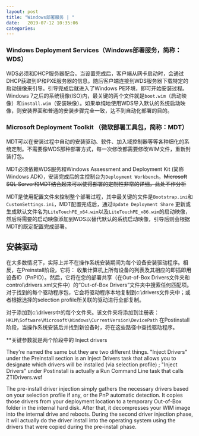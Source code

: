```yaml
---
layout: post
title: "Windows部署服务 | " 
date:   2019-07-12 10:35:06
categories: 
---
```


<!-- more -->

### Windows Deployment Services（Windows部署服务，简称：WDS）

WDS必须和DHCP服务器配合。当设置完成后，客户端从网卡启动时，会通过DHCP获取到IP和PXE服务器的信息。随后客户端连接到WDS服务器下载特定的启动镜像来引导。引导完成后就进入了Windows PE环境，即可开始安装过程。Windows 7之后的系统镜像(ISO)内，最关键的两个文件就是`boot.wim`（启动映像）和`install.wim`（安装映像）。如果单纯地使用WDS导入默认的系统启动映像，则安装界面和普通的安装步骤完全一致，达不到自动化部署的目的。

### Microsoft Deployment Toolkit （微软部署工具包，简称：MDT）

MDT可以在安装过程中自动的安装驱动、软件、加入域控制器等等各种细化的系统定制。不需要像WDS那种部署方式，每一次修改都需要修改WIM文件，重新封装打包。

MDT必须依赖WDS服务和Windows Assessment and Deployment Kit (简称Windows ADK)，安装完成后的主控制台为`Deployment Workbench`。~~Microsoft SQL Server和MDT结合起来可以使得部署的定制性非常的详细，此处不作分析~~

MDT是使用配置文件来控制整个部署过程，其中最关键的文件是`Bootstrap.ini`和`CustomSettings.ini`，MDT配置完成后，通过`Update Deployment Share` 更新或生成默认文件名为`LiteTouchPE_x64.wim`以及`LiteTouchPE_x86.wim`的启动映像，然后将需要的启动映像添加到WDS以替代默认的系统启动映像，引导后则会根据MDT的既定配置完成部署。

## 安装驱动

在大多数情况下，实际上并不在操作系统安装期间为每个设备安装驱动程序。相反，在Preinstall阶段，它将：
收集计算机上所有设备的列表及其相应的即插即用设备ID（PnPID）。然后，它将在您的部署共享（在Out-of-Box Drivers文件夹和control\drivers.xml文件中）的“Out-of-Box Drivers”文件夹中搜索任何匹配项。对于找到的每个驱动程序包，它会将驱动程序本地复制到c:\drivers文件夹中；或者根据选择的selection profile所关联的驱动进行全部复制。

对于添加到c:\drivers中的每个文件夹。该文件夹将添加到注册表：`HKLM\Software\Microsoft\Windows\CurrentVersion\DevicePath`
在Postinstall阶段，当操作系统安装后并找到新设备时，将在这些路径中查找驱动程序。

**关键参数就是两个阶段中的 Inject drivers

They're named the same but they are two different things. "Inject Drivers" under the Preinstall section is an Inject Drivers task that allows you to designate which drivers will be installed (via selection profile) ; "Inject Drivers" under Postinstall is actually a Run Command Line task that calls ZTIDrivers.wsf

The pre-install driver injection simply gathers the necessary drivers based on your selection profile if any, or the PnP automatic detection. It copies those drivers from your deployment location to a temporary Out-of-Box folder in the internal hard disk. After that, it decompresses your WIM image into the internal drive and reboots. During the second driver injection phase, it will actually do the driver install into the operating system using the drivers that were copied during the pre-install phase.

